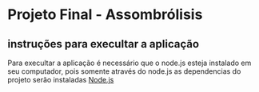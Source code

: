# Projeto Final - Assombrólisis

## instruções para execultar a aplicação
Para execultar a aplicação é necessário que o node.js esteja instalado em seu computador, pois somente através do node.js as dependencias do projeto serão instaladas
[Node.js](https://nodejs.org/en)


